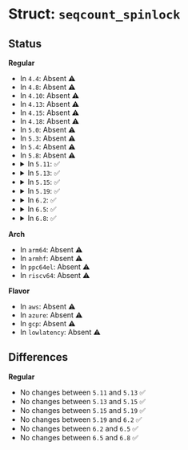 # Struct: <code>seqcount_spinlock</code>

## Status
<b>Regular</b>
<ul>
<li>
In <code>4.4</code>: Absent ⚠️
</li>
<li>
In <code>4.8</code>: Absent ⚠️
</li>
<li>
In <code>4.10</code>: Absent ⚠️
</li>
<li>
In <code>4.13</code>: Absent ⚠️
</li>
<li>
In <code>4.15</code>: Absent ⚠️
</li>
<li>
In <code>4.18</code>: Absent ⚠️
</li>
<li>
In <code>5.0</code>: Absent ⚠️
</li>
<li>
In <code>5.3</code>: Absent ⚠️
</li>
<li>
In <code>5.4</code>: Absent ⚠️
</li>
<li>
In <code>5.8</code>: Absent ⚠️
</li>
<li>
<details>
<summary>In <code>5.11</code>: ✅</summary>

```c
struct seqcount_spinlock {
    seqcount_t seqcount;
};
```
</details>
</li>
<li>
<details>
<summary>In <code>5.13</code>: ✅</summary>

```c
struct seqcount_spinlock {
    seqcount_t seqcount;
};
```
</details>
</li>
<li>
<details>
<summary>In <code>5.15</code>: ✅</summary>

```c
struct seqcount_spinlock {
    seqcount_t seqcount;
};
```
</details>
</li>
<li>
<details>
<summary>In <code>5.19</code>: ✅</summary>

```c
struct seqcount_spinlock {
    seqcount_t seqcount;
};
```
</details>
</li>
<li>
<details>
<summary>In <code>6.2</code>: ✅</summary>

```c
struct seqcount_spinlock {
    seqcount_t seqcount;
};
```
</details>
</li>
<li>
<details>
<summary>In <code>6.5</code>: ✅</summary>

```c
struct seqcount_spinlock {
    seqcount_t seqcount;
};
```
</details>
</li>
<li>
<details>
<summary>In <code>6.8</code>: ✅</summary>

```c
struct seqcount_spinlock {
    seqcount_t seqcount;
};
```
</details>
</li>
</ul>
<b>Arch</b>
<ul>
<li>
In <code>arm64</code>: Absent ⚠️
</li>
<li>
In <code>armhf</code>: Absent ⚠️
</li>
<li>
In <code>ppc64el</code>: Absent ⚠️
</li>
<li>
In <code>riscv64</code>: Absent ⚠️
</li>
</ul>
<b>Flavor</b>
<ul>
<li>
In <code>aws</code>: Absent ⚠️
</li>
<li>
In <code>azure</code>: Absent ⚠️
</li>
<li>
In <code>gcp</code>: Absent ⚠️
</li>
<li>
In <code>lowlatency</code>: Absent ⚠️
</li>
</ul>

## Differences
<b>Regular</b>
<ul>
<li>
No changes between <code>5.11</code> and <code>5.13</code> ✅
</li>
<li>
No changes between <code>5.13</code> and <code>5.15</code> ✅
</li>
<li>
No changes between <code>5.15</code> and <code>5.19</code> ✅
</li>
<li>
No changes between <code>5.19</code> and <code>6.2</code> ✅
</li>
<li>
No changes between <code>6.2</code> and <code>6.5</code> ✅
</li>
<li>
No changes between <code>6.5</code> and <code>6.8</code> ✅
</li>
</ul>
